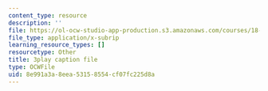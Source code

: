 ```yaml
---
content_type: resource
description: ''
file: https://ol-ocw-studio-app-production.s3.amazonaws.com/courses/18-06sc-linear-algebra-fall-2011/8e991a3a8eea53158554cf07fc225d8a_55AoWKZZtww.vtt
file_type: application/x-subrip
learning_resource_types: []
resourcetype: Other
title: 3play caption file
type: OCWFile
uid: 8e991a3a-8eea-5315-8554-cf07fc225d8a
---
```

